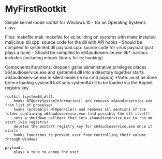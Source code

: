 # MyFirstRootkit
Simple kernel mode rootkit for Windows 10 - for an Operating Systems class.

Files:
	makefile.mak: makefile for ez building on systems with make installed
	malicious_dll.cpp: source code for the dll with API hooks
		- Should be compiled to system64.dll
	payload.cpp: source code for virus payload (just plays a tune)
		- Should be compiled to x64audioservice.exe
	lib\*: various includes (including mhook library for ez hooking)

Components/functions:
	dropper:
		gains administrative privileges
		places x64audioservice.exe and system64.dll into a directory together
		starts x64audioservice.exe in silent mode (ie no cmd popup)
			*Note: must be done before loading system64.dll
		sets system64.dll to be loaded via the AppInit registry key
		
	rootkit (system64.dll):
		hooks NTQuerySystemInformation() and removes x64audioservice.exe from list of processes
		hooks (probably) NTOpenFile() and removes all mentions of the folder containing x64audioservice.exe (and possibly the dll itself)
		sets a shutdown callback that sets x64audioservice.exe to run on start (via registry)
		deletes the onstart registry key for x64audioservice.exe once it starts
		hooks functions to prevent user from controlling their volume through windows
	
	payload:
		plays a tune to annoy the user